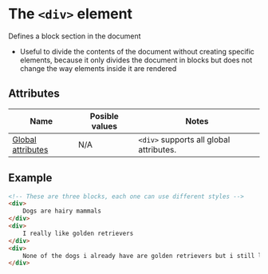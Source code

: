 # The `<div>` element
Defines a block section in the document

- Useful to divide the contents of the document without creating specific elements, because it only divides the document in blocks but does not change the way elements inside it are rendered

## Attributes
| Name | Posible values | Notes |
|-|-|-|
| [Global attributes](../first-steps/global-attributes.md) | N/A | `<div>` supports all global attributes. |

## Example
```html
<!-- These are three blocks, each one can use different styles -->
<div>
    Dogs are hairy mammals
</div>
<div>
    I really like golden retrievers
</div>
<div>
    None of the dogs i already have are golden retrievers but i still love them
</div>
```
